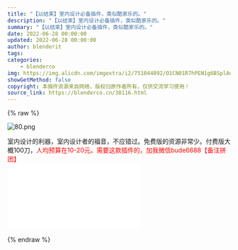 ```yaml
---
title: "【以结束】室内设计必备插件，类似酷家乐的。"
description: "【以结束】室内设计必备插件，类似酷家乐的。"
summary: "【以结束】室内设计必备插件，类似酷家乐的。"
date: 2022-06-28 00:00:00
updated: 2022-06-28 00:00:00
author: blenderit
tags: 
categories:
    - blenderco
img: https://img.alicdn.com/imgextra/i2/751044092/O1CN01R7hPEN1g6BSplAevQ_!!751044092.png
showGetMethod: false
copyright: 本插件资源来自网络，版权归原作者所有，仅供交流学习使用！
source_link: https://blenderco.cn/38116.html
---
```


{% raw %}
<p><img class="aligncenter" src="https://img.alicdn.com/imgextra/i2/751044092/O1CN01R7hPEN1g6BSplAevQ_!!751044092.png" alt="80.png"></p><p>室内设计的利器，室内设计者的福音，不应错过。免费版的资源非常少。付费版大概100刀，<span style="color: #ff0000;">人均预算在10-20元。需要这款插件的，加我微信bude6688【备注拼团】</span><br>
<iframe src="//player.bilibili.com/player.html?aid=717934286&amp;bvid=BV1LQ4y1y7vV&amp;cid=408015458&amp;page=1" frameborder="no" scrolling="no" allowfullscreen="allowfullscreen"> </iframe></p>
<div style="display: none">blenderco</div>
{% endraw %}